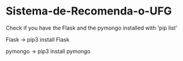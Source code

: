 # Sistema-de-Recomenda-o-UFG

Check if you have the Flask and the pymongo installed with 'pip list'

Flask -> pip3 install Flask

pymongo -> pip3 install pymongo
